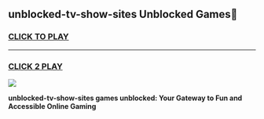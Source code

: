 
## unblocked-tv-show-sites Unblocked Games👋
<h3>
<a href="https://news.freeplayer.one?title=unblocked-tv-show-sites&ref=16F">CLICK TO PLAY</a></h3>
<hr>

<h3>
<a href="https://news.freeplayer.one?title=unblocked-tv-show-sites&ref=16F">CLICK 2 PLAY</a>
  
</h3>

<a href="https://news.freeplayer.one?title=unblocked-tv-show-sites&ref=16F/"><img src="https://clearcache.store/games.png"></a>


**unblocked-tv-show-sites games unblocked: Your Gateway to Fun and Accessible Online Gaming**
